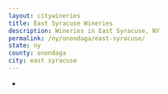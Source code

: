 ```yaml
---
layout: citywineries
title: East Syracuse Wineries
description: Wineries in East Syracuse, NY
permalink: /ny/onondaga/east-syracuse/
state: ny
county: onondaga
city: east syracuse
---
```

-

